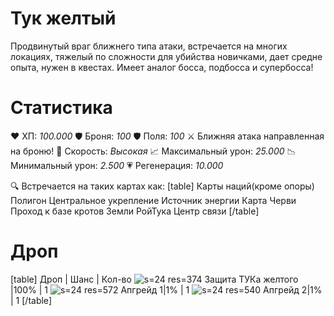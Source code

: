 # Тук желтый
Продвинутый враг ближнего типа атаки, встречается на многих локациях, тяжелый по сложности для убийства новичками, дает средне опыта, нужен в квестах. Имеет аналог босса, подбосса и супербосса!
# Cтатистика
❤ ХП: *100.000*
🛡 Броня: *100*
🛡 Поля: *100*
⚔ Ближняя атака направленная на броню!
🏃 Скорость: *Высокая*
📈 Максимальный урон: *25.000*
📉 Минимальный урон: *2.500*
💗 Регенерация: *10.000*

🔍 Встречается на таких картах как:
[table]
Карты наций(кроме опоры)
Полигон
Центральное укрепление
Источник энергии
Карта Черви
Проход к базе кротов
Земли РойТука
Центр связи
[/table]
# Дроп
[table] Дроп | Шанс | Кол-во
![s=24 res=374]() Защита ТУКа желтого |100% | 1
![s=24 res=572]() Апгрейд 1|1% | 1
![s=24 res=540]() Апгрейд 2|1% | 1
[/table]